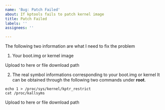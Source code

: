 ```yaml
---
name: 'Bug: Patch Failed'
about: If kptools fails to patch kernel image
title: Patch Failed
labels: ''
assignees: ''

---
```


The following two information are what I need to fix the problem

1. Your boot.img or kernel image

Upload to here or file download path

2.  The real symbol informations corresponding to your boot.img or kernel
It can be obtained through the following two commands under **root**.
```shell
echo 1 > /proc/sys/kernel/kptr_restrict
cat /proc/kallsyms
```

Upload to here or file download path
